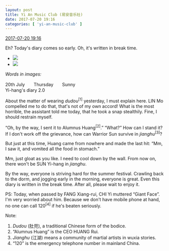 ```yaml
---
layout: post
title: Yi An Music Club (易安音乐社)
date: 2017-07-20 19:16
categories: [ 'yi-an-music-club' ]
---
```


<div class="weibo-info">
  <a href="http://weibo.com/6094546964/FdhMjsiB5">2017-07-20 19:16</a>
</div>

Eh? Today's diary comes so early. Oh, it's written in break time.

<!-- more -->

<ul class="weibo-pic-list-1">
  <li class="weibo-pic">
    <a href="http://wx1.sinaimg.cn/mw690/006Es64Agy1fhqke5apaqj32c03401l0.jpg"><img src="http://wx1.sinaimg.cn/thumb150/006Es64Agy1fhqke5apaqj32c03401l0.jpg" /></a>
  </li>
  <li class="weibo-pic">
    <a href="http://wx1.sinaimg.cn/mw690/006Es64Agy1fhqke80ju0j32c03404qr.jpg"><img src="http://wx1.sinaimg.cn/thumb150/006Es64Agy1fhqke80ju0j32c03404qr.jpg" /></a>
  </li>
</ul>

*Words in images:*

20th July　　Thursday　　Sunny  
Yi-hang's diary 2.0

About the matter of wearing *dudou*<sup>[1]</sup> yesterday, I must explain here. LIN Mo compelled me to do that, that's not of my own accord! What is the most horrible, the assistant told me today, that he took a snap stealthily. Fine, I should restrain myself.

“Oh, by the way, I sent it to Alumnus Huang<sup>[2]</sup>.” “What?” How can I stand it? If I don't work off the grievance, how can Warrior Sun survive in *jianghu*<sup>[3]</sup>?

But just at this time, Huang came from nowhere and made the last hit: “Mm, I saw it, and vomited all the food in stomach.”

Mm, just gloat as you like. I need to cool down by the wall. From now on, there won't be SUN Yi-hang in *jianghu*.

By the way, everyone is striving hard for the summer festival. Crawling back to the dorm, and jogging early in the morning, everyone is great. Even this diary is written in the break time. After all, please wait to enjoy it.

PS: Today, when passed by FANG Xiang-rui, CHI Yi muttered “Giant Face”. I'm very worried about him. Because we don't have mobile phone at hand, no one can call 120<sup>[4]</sup> if he's beaten seriously.

Note:
1. *Dudou* (肚兜), a traditional Chinese form of the bodice.
2. “Alumnus Huang” is the CEO HUANG Rui.
3. *Jianghu* (江湖) means a community of martial artists in wuxia stories.
4. “120” is the emergency telephone number in mainland China.
